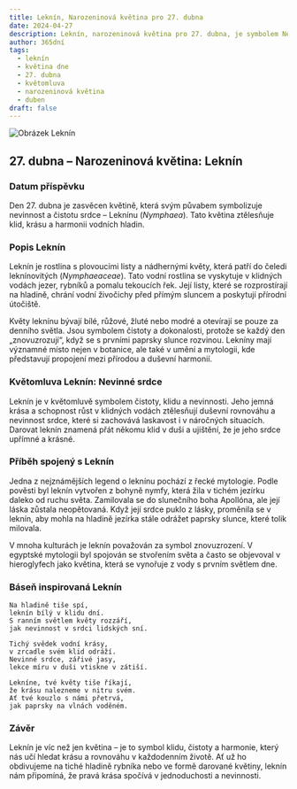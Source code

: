 ```yaml
---
title: Leknín, Narozeninová květina pro 27. dubna
date: 2024-04-27
description: Leknín, narozeninová květina pro 27. dubna, je symbolem Nevinné srdce. Objevte její jedinečný význam, fascinující příběhy a poezii, která oslavuje její krásu.
author: 365dní
tags:
  - leknín
  - květina dne
  - 27. dubna
  - květomluva
  - narozeninová květina
  - duben
draft: false
---
```


![Obrázek Leknín](https://cdn.pixabay.com/photo/2023/05/21/01/27/waterlily-8007670_1280.jpg#center)


## 27. dubna – Narozeninová květina: Leknín

### Datum příspěvku

Den 27. dubna je zasvěcen květině, která svým půvabem symbolizuje nevinnost a čistotu srdce – Leknínu (_Nymphaea_). Tato květina ztělesňuje klid, krásu a harmonii vodních hladin.

### Popis Leknín

Leknín je rostlina s plovoucími listy a nádhernými květy, která patří do čeledi leknínovitých (_Nymphaeaceae_). Tato vodní rostlina se vyskytuje v klidných vodách jezer, rybníků a pomalu tekoucích řek. Její listy, které se rozprostírají na hladině, chrání vodní živočichy před přímým sluncem a poskytují přírodní útočiště.

Květy leknínu bývají bílé, růžové, žluté nebo modré a otevírají se pouze za denního světla. Jsou symbolem čistoty a dokonalosti, protože se každý den „znovuzrozují“, když se s prvními paprsky slunce rozvinou. Lekníny mají významné místo nejen v botanice, ale také v umění a mytologii, kde představují propojení mezi přírodou a duševní harmonií.

### Květomluva Leknín: Nevinné srdce

Leknín je v květomluvě symbolem čistoty, klidu a nevinnosti. Jeho jemná krása a schopnost růst v klidných vodách ztělesňují duševní rovnováhu a nevinnost srdce, které si zachovává laskavost i v náročných situacích. Darovat leknín znamená přát někomu klid v duši a ujištění, že je jeho srdce upřímné a krásné.

### Příběh spojený s Leknín

Jedna z nejznámějších legend o leknínu pochází z řecké mytologie. Podle pověsti byl leknín vytvořen z bohyně nymfy, která žila v tichém jezírku daleko od ruchu světa. Zamilovala se do slunečního boha Apollóna, ale její láska zůstala neopětovaná. Když její srdce puklo z lásky, proměnila se v leknín, aby mohla na hladině jezírka stále odrážet paprsky slunce, které tolik milovala.

V mnoha kulturách je leknín považován za symbol znovuzrození. V egyptské mytologii byl spojován se stvořením světa a často se objevoval v hieroglyfech jako květina, která se vynořuje z vody s prvním světlem dne.

### Báseň inspirovaná Leknín

```
Na hladině tiše spí,  
leknín bílý v klidu dní.  
S ranním světlem květy rozzáří,  
jak nevinnost v srdci lidských sní.  

Tichý svědek vodní krásy,  
v zrcadle svém klid odráží.  
Nevinné srdce, zářivé jasy,  
lekce míru v duši vtiskne v zátiší.  

Lekníne, tvé květy tiše říkají,  
že krásu nalezneme v nitru svém.  
Ať tvé kouzlo s námi přetrvá,  
jak paprsky na vlnách voděném.  
```

### Závěr

Leknín je víc než jen květina – je to symbol klidu, čistoty a harmonie, který nás učí hledat krásu a rovnováhu v každodenním životě. Ať už ho obdivujeme na tiché hladině rybníka nebo ve formě darované květiny, leknín nám připomíná, že pravá krása spočívá v jednoduchosti a nevinnosti.